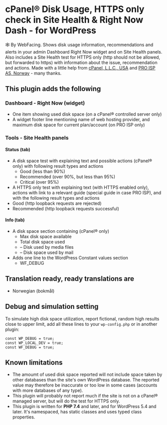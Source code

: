 # cPanel&reg; Disk Usage, HTTPS only check in Site Health &amp; Right Now Dash - for WordPress
🕸️ By WebFacing. Shows disk usage information, recommendations and alerts in your admin Dashboard Right Now widget and on Site Health panels. Also includes a Site Health test for HTTPS only (http should not be allowed, but forwarded to https) with information about the issue, recommendation and actions. Made with a little help from [cPanel, L.L.C., USA](http://www.cpanel.net/) and [PRO ISP AS, Norway](https://proisp.eu/) - many thanks.
## This plugin adds the following
### Dashboard - Right Now (widget)
 * One item showing used disk space (on a cPanel&reg; controlled server only)
 * A widget footer line mentioning name of web hosting provider, and maximum disk space for current plan/account (on PRO ISP only)
### Tools - Site Health panels
#### Status (tab)
 * A disk space test with explaining text and possible actions (cPanel&reg; only) with following result types and actions
   * Good (less than 90%)
   * Recommended (over 90%, but less than 95%)
   * Critical (over 95%)
 * A HTTPS only test with explaining text (with HTTPS enabled only), actions with link to a relevant guide (special guide in case PRO ISP), and with the following result types and actions
  * Good (http loopback requests are rejected)
  * Recommended (http loopback requests successful)
#### Info (tab)
 * A disk space section containing (cPanel&reg; only)
   * Max disk space available
   * Total disk space used
    * &ndash; Disk used by media files
     * &ndash; Disk space used by mail
 * Adds one line to the WordPress Constant values section
   * WF_DEBUG
## Translation ready, ready translations are
 * Norwegian (bokmål)
## Debug and simulation setting
To simulate high disk space utilization, report fictional, random high results close to upper limit, add all these lines to your `wp-config.php` or in another plugin:
```
const WP_DEBUG = true;
const WP_LOCAL_DEV = true;
const WF_DEBUG = true;
```
## Known limitations
 * The amoumt of used disk space reported will not include space taken by other databases than the site's own WordPress database. The reported value may therefore be inaccurate or too low in some cases (accounts with more databases of any type).
 * This plugin will probably not report much if the site is not on a cPanel&reg; managed server, but will do the test for HTTPS only.
 * This plugin is written for **PHP 7.4** and later, and for WordPress 5.4 and later. It's namespaced, has static classes and uses typed class properties.

